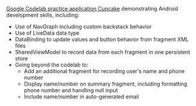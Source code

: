[Google Codelab practice application Cupcake](https://github.com/google-developer-training/android-basics-kotlin-cupcake-app) demonstrating Android development skills, including:

+ Use of NavGraph including custom backstack behavior
+ Use of LiveData data type
+ DataBinding to update values and button behavior from fragment XML files
+ SharedViewModel to record data from each fragment in one persistent store
+ Going beyond the codelab to:
    + Add an additional fragment for recording user's name and phone number 
    + Display name/number on summary fragment, including formatting phone number and handling null input 
    + Include name/number in auto-generated email